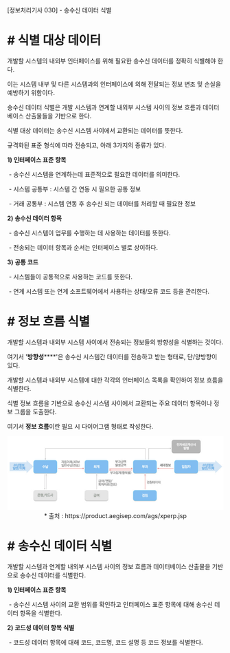 [정보처리기사 030] - 송수신 데이터 식별

# 

# **# 식별 대상 데이터**

개발할 시스템의 내외부 인터페이스를 위해 필요한 송수신 데이터를 정확히 식별해야 한다.

이는 시스템 내부 및 다른 시스템과의 인터페이스에 의해 전달되는 정보 변조 및 손실을 예방하기 위함이다.

송수신 데이터 식별은 개발 시스템과 연계할 내외부 시스템 사이의 정보 흐름과 데이터베이스 산출물들을 기반으로 한다.



식별 대상 데이터는 송수신 시스템 사이에서 교환되는 데이터를 뜻한다.

규격화된 표준 형식에 따라 전송되고, 아래 3가지의 종류가 있다.



**1) 인터페이스 표준 항목**

​        \- 송수신 시스템을 연계하는데 표준적으로 필요한 데이터를 의미한다.

​        \- 시스템 공통부 : 시스템 간 연동 시 필요한 공통 정보

​        \- 거래 공통부 : 시스템 연동 후 송수신 되는 데이터를 처리할 때 필요한 정보

**2) 송수신 데이터 항목**

​        \- 송수신 시스템이 업무를 수행하는 데 사용하는 데이터를 뜻한다.

​        \- 전송되는 데이터 항목과 순서는 인터페이스 별로 상이하다.

**3) 공통 코드**

​        \- 시스템들이 공통적으로 사용하는 코드를 뜻한다.

​        \- 연계 시스템 또는 연계 소프트웨어에서 사용하는 상태/오류 코드 등을 관리한다.



# **# 정보 흐름 식별**

개발할 시스템과 내외부 시스템 사이에서 전송되는 정보들의 방향성을 식별하는 것이다.

여기서 '**방향성******'은 송수신 시스템간 데이터를 전송하고 받는 형태로, 단/양방향이 있다. 



개발할 시스템과 내외부 시스템에 대한 각각의 인터페이스 목록을 확인하여 정보 흐름을 식별한다.

식별 정보 흐름을 기반으로 송수신 시스템 사이에서 교환되는 주요 데이터 항목이나 정보 그룹을 도출한다.

여기서 **정보 흐름**이란 필요 시 다이어그램 형태로 작성한다.

<img src='./img/030_01.png'>

<center>* 출처 : https://product.aegisep.com/ags/xperp.jsp</center>



# **# 송수신 데이터 식별**

개발할 시스템과 연계할 내외부 시스템 사이의 정보 흐름과 데이터베이스 산출물을 기반으로 송수신 데이터를 식별한다.



**1) 인터페이스 표준 항목**

​        \- 송수신 시스템 사이의 교환 범위를 확인하고 인터페이스 표준 항목에 대해 송수신 데이터 항목을 식별한다.

**2) 코드성 데이터 항목 식별**

​        \- 코드성 데이터 항목에 대해 코드, 코드명, 코드 설명 등 코드 정보를 식별한다.
